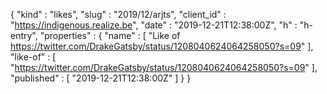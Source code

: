 {
  "kind" : "likes",
  "slug" : "2019/12/arjts",
  "client_id" : "https://indigenous.realize.be",
  "date" : "2019-12-21T12:38:00Z",
  "h" : "h-entry",
  "properties" : {
    "name" : [ "Like of https://twitter.com/DrakeGatsby/status/1208040624064258050?s=09" ],
    "like-of" : [ "https://twitter.com/DrakeGatsby/status/1208040624064258050?s=09" ],
    "published" : [ "2019-12-21T12:38:00Z" ]
  }
}
